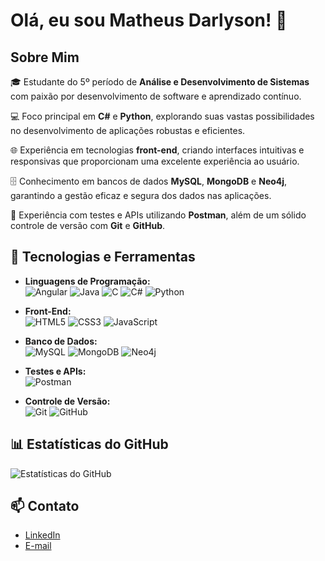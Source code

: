 # Olá, eu sou Matheus Darlyson! 👋


## Sobre Mim

🎓 Estudante do 5º período de **Análise e Desenvolvimento de Sistemas** com paixão por desenvolvimento de software e aprendizado contínuo.

💻 Foco principal em **C#** e **Python**, explorando suas vastas possibilidades no desenvolvimento de aplicações robustas e eficientes.

🌐 Experiência em tecnologias **front-end**, criando interfaces intuitivas e responsivas que proporcionam uma excelente experiência ao usuário.

🗄️ Conhecimento em bancos de dados **MySQL**, **MongoDB** e **Neo4j**, garantindo a gestão eficaz e segura dos dados nas aplicações.

🧪 Experiência com testes e APIs utilizando **Postman**, além de um sólido controle de versão com **Git** e **GitHub**.

## 🚀 Tecnologias e Ferramentas

- **Linguagens de Programação:**  
  ![Angular](https://img.shields.io/badge/-Angular-DD0031?style=flat-square&logo=angular&logoColor=white)
  ![Java](https://img.shields.io/badge/-Java-007396?style=flat-square&logo=java&logoColor=white)
  ![C](https://img.shields.io/badge/-C-A8B9CC?style=flat-square&logo=c&logoColor=white)
  ![C#](https://img.shields.io/badge/-C%23-239120?style=flat-square&logo=c-sharp&logoColor=white)
  ![Python](https://img.shields.io/badge/-Python-3776AB?style=flat-square&logo=python&logoColor=white)

- **Front-End:**  
  ![HTML5](https://img.shields.io/badge/-HTML5-E34F26?style=flat-square&logo=html5&logoColor=white)
  ![CSS3](https://img.shields.io/badge/-CSS3-1572B6?style=flat-square&logo=css3&logoColor=white)
  ![JavaScript](https://img.shields.io/badge/-JavaScript-F7DF1E?style=flat-square&logo=javascript&logoColor=black)

- **Banco de Dados:**  
  ![MySQL](https://img.shields.io/badge/-MySQL-4479A1?style=flat-square&logo=mysql&logoColor=white)
  ![MongoDB](https://img.shields.io/badge/-MongoDB-47A248?style=flat-square&logo=mongodb&logoColor=white)
  ![Neo4j](https://img.shields.io/badge/-Neo4j-008CC1?style=flat-square&logo=neo4j&logoColor=white)

- **Testes e APIs:**  
  ![Postman](https://img.shields.io/badge/-Postman-FF6C37?style=flat-square&logo=postman&logoColor=white)

- **Controle de Versão:**  
  ![Git](https://img.shields.io/badge/-Git-F05032?style=flat-square&logo=git&logoColor=white)
  ![GitHub](https://img.shields.io/badge/-GitHub-181717?style=flat-square&logo=github&logoColor=white)
  
## 📊 Estatísticas do GitHub

![Estatísticas do GitHub](https://github-readme-stats.vercel.app/api?username=MatheusDarlyson&show_icons=true&theme=dracula)

## 📫 Contato

- [LinkedIn](https://www.linkedin.com/in/matheus-darlyson-/)  
- [E-mail](mailto:matheussdarlyson@gmail.com)


